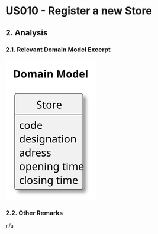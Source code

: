 # US010 - Register a new Store

## 2. Analysis

### 2.1. Relevant Domain Model Excerpt 

![Domain Model](US010-DM.svg)

### 2.2. Other Remarks

n/a